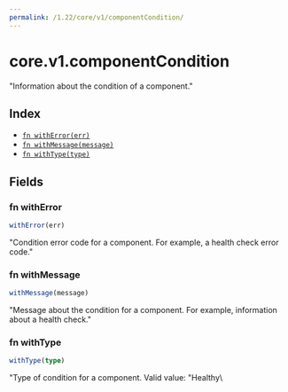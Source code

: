 ```yaml
---
permalink: /1.22/core/v1/componentCondition/
---
```


# core.v1.componentCondition

"Information about the condition of a component."

## Index

* [`fn withError(err)`](#fn-witherror)
* [`fn withMessage(message)`](#fn-withmessage)
* [`fn withType(type)`](#fn-withtype)

## Fields

### fn withError

```ts
withError(err)
```

"Condition error code for a component. For example, a health check error code."

### fn withMessage

```ts
withMessage(message)
```

"Message about the condition for a component. For example, information about a health check."

### fn withType

```ts
withType(type)
```

"Type of condition for a component. Valid value: \"Healthy\